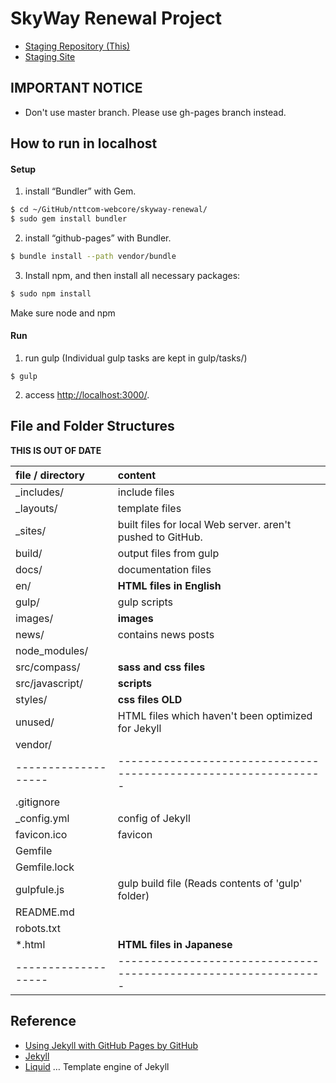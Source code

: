 # SkyWay Renewal Project

- [Staging Repository (This)](https://github.com/nttcom-webcore/skyway-renewal)
- [Staging Site](http://nttcom-webcore.github.io/skyway-renewal/)

## IMPORTANT NOTICE

- Don't use master branch. Please use gh-pages branch instead.

## How to run in localhost

#### Setup

1. install “Bundler” with Gem.
```sh
$ cd ~/GitHub/nttcom-webcore/skyway-renewal/
$ sudo gem install bundler
```
2. install “github-pages” with Bundler.
```sh
$ bundle install --path vendor/bundle
```
3. Install npm, and then install all necessary packages:
```sh
$ sudo npm install
```

Make sure node and npm 


#### Run

1. run gulp (Individual gulp tasks are kept in gulp/tasks/)
```
$ gulp
```
2. access [http://localhost:3000/](http://localhost:3000/).

## File and Folder Structures

**THIS IS OUT OF DATE**

| file / directory  | content                                                       |
|:------------------|:--------------------------------------------------------------|
| _includes/        | include files                                                 |
| _layouts/         | template files                                                |
| _sites/           | built files for local Web server. aren't pushed to GitHub.    |
| build/            | output files from gulp                                        |
| docs/             | documentation files                                           |
| en/               | __HTML files in English__                                     |
| gulp/             | gulp scripts                                                  |
| images/           | __images__                                                    |
| news/             | contains news posts                                           |
| node_modules/     |                                                               |
| src/compass/      | __sass and css files__                                        |
| src/javascript/   | __scripts__                                                   |
| styles/           | __css files__   **OLD**                                       |
| unused/           | HTML files which haven't been optimized for Jekyll            |
| vendor/           |                                                               |
|-------------------|---------------------------------------------------------------|
| .gitignore        |                                                               |
| _config.yml       | config of Jekyll                                              |
| favicon.ico       | favicon                                                       |
| Gemfile           |                                                               |
| Gemfile.lock      |                                                               |
| gulpfule.js       | gulp build file (Reads contents of 'gulp' folder)             |
| README.md         |                                                               |
| robots.txt        |                                                               |
| *.html            | __HTML files in Japanese__                                    |
|-------------------|---------------------------------------------------------------|

## Reference

- [Using Jekyll with GitHub Pages by GitHub](https://help.github.com/articles/using-jekyll-with-pages/)
- [Jekyll](http://jekyllrb.com)
- [Liquid](https://docs.shopify.com/themes/liquid-documentation/basics) … Template engine of Jekyll
